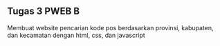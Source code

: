 ## Tugas 3 PWEB B
Membuat website pencarian kode pos berdasarkan provinsi, kabupaten, dan kecamatan dengan html, css, dan javascript